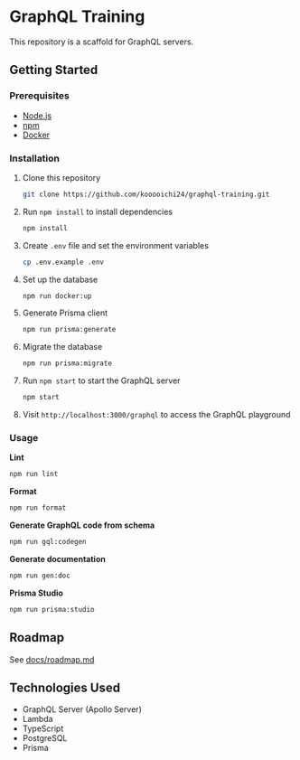 # GraphQL Training

This repository is a scaffold for GraphQL servers.

## Getting Started

### Prerequisites

- [Node.js](https://nodejs.org/en/download)
- [npm](https://www.npmjs.com/)
- [Docker](https://docs.docker.com/engine/install/)

### Installation

1. Clone this repository

    ```sh
    git clone https://github.com/kooooichi24/graphql-training.git
    ```

2. Run `npm install` to install dependencies

    ```sh
    npm install
    ```

3. Create `.env` file and set the environment variables

    ```sh
    cp .env.example .env
    ```

4. Set up the database

    ```sh
    npm run docker:up
    ```

5. Generate Prisma client

    ```sh
    npm run prisma:generate
    ```

6. Migrate the database

    ```sh
    npm run prisma:migrate
    ```

7. Run `npm start` to start the GraphQL server

    ```sh
    npm start
    ```

8. Visit `http://localhost:3000/graphql` to access the GraphQL playground

### Usage

**Lint**
```sh
npm run lint
```

**Format**
```sh
npm run format
```

**Generate GraphQL code from schema**
```sh
npm run gql:codegen
```

**Generate documentation**
```sh
npm run gen:doc
```

**Prisma Studio**
```sh
npm run prisma:studio
```

## Roadmap

See [docs/roadmap.md](docs/roadmap.md)

## Technologies Used

- GraphQL Server (Apollo Server)
- Lambda
- TypeScript
- PostgreSQL
- Prisma
